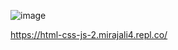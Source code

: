 ![image](https://github.com/MirazAli789/Kylian/assets/125981694/78a1e041-6827-4a4b-9361-cabbe31a87d8)




https://html-css-js-2.mirajali4.repl.co/
